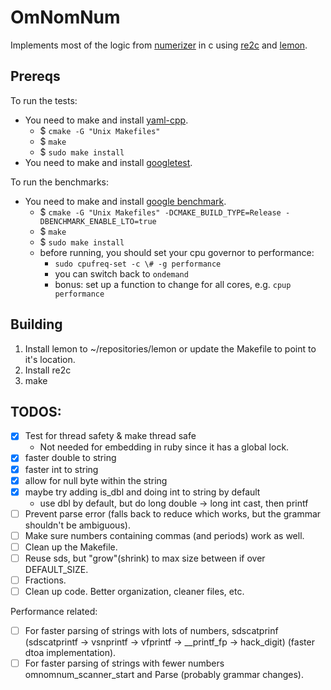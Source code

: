 # OmNomNum

Implements most of the logic from [numerizer](https://github.com/jduff/numerizer) in c using [re2c](http://re2c.org/) and [lemon](http://www.hwaci.com/sw/lemon/).

## Prereqs

To run the tests:

- You need to make and install [yaml-cpp](https://github.com/jbeder/yaml-cpp).
    - $ `cmake -G "Unix Makefiles"`
    - $ `make`
    - $ `sudo make install`
- You need to make and install [googletest](https://github.com/google/googletest).

To run the benchmarks:

- You need to make and install [google benchmark](https://github.com/google/benchmark).
    - $ `cmake -G "Unix Makefiles" -DCMAKE_BUILD_TYPE=Release -DBENCHMARK_ENABLE_LTO=true`
    - $ `make`
    - $ `sudo make install`
    - before running, you should set your cpu governor to performance:
        - `sudo cpufreq-set -c \# -g performance`
        - you can switch back to `ondemand`
        - bonus: set up a function to change for all cores, e.g. `cpup performance`

## Building

1. Install lemon to ~/repositories/lemon or update the Makefile to point to it's location.
2. Install re2c
3. make

## TODOS:

- [x] Test for thread safety & make thread safe
    - Not needed for embedding in ruby since it has a global lock.
- [x] faster double to string
- [x] faster int to string
- [x] allow for null byte within the string
- [x] maybe try adding is_dbl and doing int to string by default
  - use dbl by default, but do long double -> long int cast, then printf
- [ ] Prevent parse error (falls back to reduce which works, but the grammar shouldn't be ambiguous).
- [ ] Make sure numbers containing commas (and periods) work as well.
- [ ] Clean up the Makefile.
- [ ] Reuse sds, but "grow"(shrink) to max size between if over DEFAULT_SIZE.
- [ ] Fractions.
- [ ] Clean up code. Better organization, cleaner files, etc.

Performance related:
- [ ] For faster parsing of strings with lots of numbers, sdscatprinf (sdscatprintf -> vsnprintf -> vfprintf -> \_\_printf_fp -> hack_digit) (faster dtoa implementation).
- [ ] For faster parsing of strings with fewer numbers omnomnum_scanner_start and Parse (probably grammar changes).
